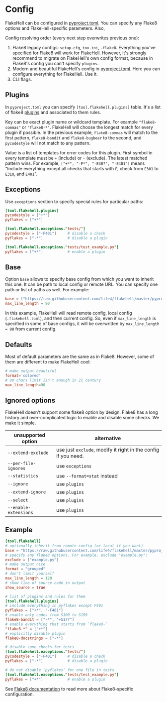 # Config

FlakeHell can be configured in [pyproject.toml](https://www.python.org/dev/peps/pep-0518/). You can specify any Flake8 options and FlakeHell-specific parameters. Also,

Config resolving order (every next step overwrites previous one):

1. Flake8 legacy configs: `setup.cfg`, `tox.ini`, `.flake8`. Everything you've specified for Flake8 will work for FlakeHell. However, it's strongly recommend to migrate on FlakeHell's own config format, because in Flake8's config you can't specify `plugins`.
1. Modern and beautiful FlakeHell's config in [pyproject.toml](https://www.python.org/dev/peps/pep-0518/). Here you can configure everything for FlakeHell. Use it.
1. CLI flags.

## Plugins

In `pyproject.toml` you can specify `[tool.flakehell.plugins]` table. It's a list of flake8 [plugins](plugins) and associated to them rules.

Key can be exact plugin name or wildcard template. For example `"flake8-commas"` or `"flake8-*"`. FlakeHell will choose the longest match for every plugin if possible. In the previous example, `flake8-commas` will match to the first pattern, `flake8-bandit` and `flake8-bugbear` to the second, and `pycodestyle` will not match to any pattern.

Value is a list of templates for error codes for this plugin. First symbol in every template must be `+` (include) or `-` (exclude). The latest matched pattern wins. For example, `["+*", "-F*", "-E30?", "-E401"]` means "Include everything except all checks that starts with `F`, check from `E301` to `E310`, and `E401`".

## Exceptions

Use `exceptions` section to specify special rules for particular paths:

```toml
[tool.flakehell.plugins]
pycodestyle = ["+*"]
pyflakes = ["+*"]

[tool.flakehell.exceptions."tests/"]
pycodestyle = ["-F401"]     # disable a check
pyflakes = ["-*"]           # disable a plugin

[tool.flakehell.exceptions."tests/test_example.py"]
pyflakes = ["+*"]           # enable a plugin
```

## Base

Option `base` allows to specify base config from which you want to inherit this one. It can be path to local config or remote URL. You can specify one path or list of paths as well. For example:

```toml
base = ["https://raw.githubusercontent.com/life4/flakehell/master/pyproject.toml", ".flakehell.toml"]
max_line_length = 90
```

In this example, FlakeHell will read remote config, local config (`.flakehell.toml`), and then current config. So, even if `max_line_length` is specified in some of base configs, it will be overwritten by `max_line_length = 90` from current config.

## Defaults

Most of default parameters are the same as in Flake8. However, some of them are different to make FlakeHell cool:

```toml
# make output beautiful
format='colored'
# 80 chars limit isn't enough in 21 century
max_line_length=90
```

## Ignored options

FlakeHell doesn't support some flake8 option by design. Flake8 has a long history and over-complicated logic to enable and disable some checks. We make it simple.

| unsupported option    | alternative                   |
| --------------------- | ----------------------------- |
| `--extend-exclude`    | use just `exclude`, modify it right in the config if you need. |
| `--per-file-ignores`  | use `exceptions`              |
| `--statistics`        | use `--format=stat` instead   |
| `--ignore`            | use `plugins`                 |
| `--extend-ignore`     | use `plugins`                 |
| `--select`            | use `plugins`                 |
| `--enable-extensions` | use `plugins`                 |

## Example

```toml
[tool.flakehell]
# optionally inherit from remote config (or local if you want)
base = "https://raw.githubusercontent.com/life4/flakehell/master/pyproject.toml"
# specify any flake8 options. For example, exclude "example.py":
exclude = ["example.py"]
# make output nice
format = "grouped"
# don't limit yourself
max_line_length = 120
# show line of source code in output
show_source = true

# list of plugins and rules for them
[tool.flakehell.plugins]
# include everything in pyflakes except F401
pyflakes = ["+*", "-F401"]
# enable only codes from S100 to S199
flake8-bandit = ["-*", "+S1??"]
# enable everything that starts from `flake8-`
"flake8-*" = ["+*"]
# explicitly disable plugin
flake8-docstrings = ["-*"]

# disable some checks for tests
[tool.flakehell.exceptions."tests/"]
pycodestyle = ["-F401"]     # disable a check
pyflakes = ["-*"]           # disable a plugin

# do not disable `pyflakes` for one file in tests
[tool.flakehell.exceptions."tests/test_example.py"]
pyflakes = ["+*"]           # enable a plugin
```

See [Flake8 documentation](http://flake8.pycqa.org/en/latest/user/configuration.html) to read more about Flake8-specific configuration.

